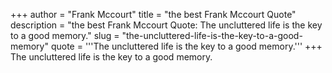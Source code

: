 +++
author = "Frank Mccourt"
title = "the best Frank Mccourt Quote"
description = "the best Frank Mccourt Quote: The uncluttered life is the key to a good memory."
slug = "the-uncluttered-life-is-the-key-to-a-good-memory"
quote = '''The uncluttered life is the key to a good memory.'''
+++
The uncluttered life is the key to a good memory.
